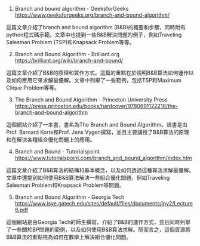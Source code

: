 

1. Branch and bound algorithm - GeeksforGeeks 
https://www.geeksforgeeks.org/branch-and-bound-algorithm/

這篇文章介紹了branch and bound algorithm (B&B)的概要和步驟，同時附有python程式碼示範。文章中也提到一些B&B解決問題的例子，例如Traveling Salesman Problem (TSP)和Knapsack Problem等等。

2. Branch and Bound Algorithm - Brilliant.org 
https://brilliant.org/wiki/branch-and-bound/

這篇文章介紹了B&B的原理和實作方式。這篇的重點在於說明B&B算法如何運作以及如何應用它來求解最優解。文章中列舉了一些範例，包括TSP和Maximum Clique Problem等等。

3. The Branch and Bound Algorithm - Princeton University Press 
https://press.princeton.edu/books/hardcover/9780691122218/the-branch-and-bound-algorithm

這個網站介紹了一本書，書名為The Branch and Bound Algorithm。該書是由Prof. Barnard Korte和Prof. Jens Vygen撰寫，並且主要講授了B&B算法的原理和在解決各種組合優化問題上的應用。

4. Branch and Bound - Tutorialspoint 
https://www.tutorialspoint.com/branch_and_bound_algorithm/index.htm

這篇文章介紹了B&B算法的結構和基本概念，以及如何透過這種算法求解最優解。文章中還提到如何使用B&B算法解決一些組合優化問題，例如Traveling Salesman Problem和Knapsack Problem等問題。

5. Branch and Bound Algorithm - Georgia Tech 
https://www.isye.gatech.edu/sites/default/files/documents/ipy2/Lecture6.pdf

這個網站是由Georgia Tech的師生撰寫，介紹了B&B的運作方式，並且同時列舉了一些關於BP問題的範例，以及如何使用B&B算法求解。簡而言之，這個資源將B&B算法的重點視為如何在數學上解決組合優化問題。